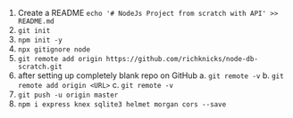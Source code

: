 1. Create a README  `echo '# NodeJs Project from scratch with API' >> README.md`
2. `git init`
3. `npm init -y`
4. `npx gitignore node`
5. `git remote add origin https://github.com/richknicks/node-db-scratch.git`
6. after setting up completely blank repo on GitHub
    a. `git remote -v` 
    b. `git remote add origin <URL>`
    c. `git remote -v`
7. `git push -u origin master`    
8. `npm i express knex sqlite3 helmet morgan cors --save`

 